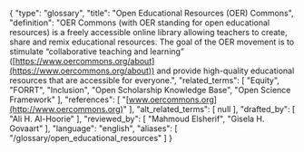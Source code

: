 {
    "type": "glossary",
    "title": "Open Educational Resources (OER) Commons",
    "definition": "OER Commons (with OER standing for open educational resources) is a freely accessible online library allowing teachers to create, share and remix educational resources. The goal of the OER movement is to stimulate “collaborative teaching and learning” ([https://www.oercommons.org/about](https://www.oercommons.org/about)) and provide high-quality educational resources that are accessible for everyone.",
    "related_terms": [
        "Equity",
        "FORRT",
        "Inclusion",
        "Open Scholarship Knowledge Base",
        "Open Science Framework"
    ],
    "references": [
        "[www.oercommons.org](http://www.oercommons.org)"
    ],
    "alt_related_terms": [
        null
    ],
    "drafted_by": [
        "Ali H. Al-Hoorie"
    ],
    "reviewed_by": [
        "Mahmoud Elsherif",
        "Gisela H. Govaart"
    ],
    "language": "english",
    "aliases": [
        "/glossary/open_educational_resources"
    ]
}